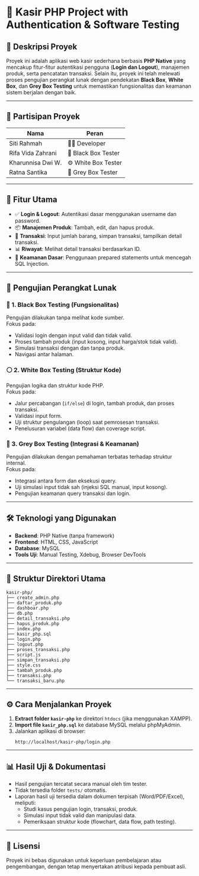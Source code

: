 # 🧾 Kasir PHP Project with Authentication & Software Testing

## 📌 Deskripsi Proyek
Proyek ini adalah aplikasi web kasir sederhana berbasis **PHP Native** yang mencakup fitur-fitur autentikasi pengguna (**Login dan Logout**), manajemen produk, serta pencatatan transaksi. Selain itu, proyek ini telah melewati proses pengujian perangkat lunak dengan pendekatan **Black Box**, **White Box**, dan **Grey Box Testing** untuk memastikan fungsionalitas dan keamanan sistem berjalan dengan baik.

---

## 👥 Partisipan Proyek

| Nama                   | Peran                  |
|------------------------|------------------------|
| Siti Rahmah            | 👨‍💻 Developer          |
| Rifa Vida Zahrani      | 🧪 Black Box Tester     |
| Kharunnisa Dwi W.      | ⚙️ White Box Tester     |
| Ratna Santika          | 🧩 Grey Box Tester      |

---

## 🚀 Fitur Utama

- ✅ **Login & Logout**: Autentikasi dasar menggunakan username dan password.
- 📦 **Manajemen Produk**: Tambah, edit, dan hapus produk.
- 🛒 **Transaksi**: Input jumlah barang, simpan transaksi, tampilkan detail transaksi.
- 📊 **Riwayat**: Melihat detail transaksi berdasarkan ID.
- 🔐 **Keamanan Dasar**: Penggunaan prepared statements untuk mencegah SQL Injection.

---

## 🧪 Pengujian Perangkat Lunak

### 🔲 1. Black Box Testing (Fungsionalitas)
Pengujian dilakukan tanpa melihat kode sumber.  
Fokus pada:
- Validasi login dengan input valid dan tidak valid.
- Proses tambah produk (input kosong, input harga/stok tidak valid).
- Simulasi transaksi dengan dan tanpa produk.
- Navigasi antar halaman.

### ⚪ 2. White Box Testing (Struktur Kode)
Pengujian logika dan struktur kode PHP.  
Fokus pada:
- Jalur percabangan (`if/else`) di login, tambah produk, dan proses transaksi.
- Validasi input form.
- Uji struktur pengulangan (loop) saat pemrosesan transaksi.
- Penelusuran variabel (data flow) dan coverage script.

### 🔳 3. Grey Box Testing (Integrasi & Keamanan)
Pengujian dilakukan dengan pemahaman terbatas terhadap struktur internal.  
Fokus pada:
- Integrasi antara form dan eksekusi query.
- Uji simulasi input tidak sah (injeksi SQL manual, input kosong).
- Pengujian keamanan query transaksi dan login.

---

## 🛠️ Teknologi yang Digunakan

- **Backend**: PHP Native (tanpa framework)
- **Frontend**: HTML, CSS, JavaScript
- **Database**: MySQL
- **Tools Uji**: Manual Testing, Xdebug, Browser DevTools

---

## 📂 Struktur Direktori Utama

```
kasir-php/
├── create_admin.php
├── daftar_produk.php
├── dashboar.php
├── db.php
├── detail_transaksi.php
├── hapus_produk.php
├── index.php
├── kasir_php.sql
├── login.php
├── logout.php
├── proses_transaksi.php
├── script.js
├── simpan_transaksi.php
├── style.css
├── tambah_produk.php
├── transaksi.php
└── transaksi_baru.php
```

---

## ⚙️ Cara Menjalankan Proyek

1. **Extract folder `kasir-php`** ke direktori `htdocs` (jika menggunakan XAMPP).
2. **Import file `kasir_php.sql`** ke database MySQL melalui phpMyAdmin.
3. Jalankan aplikasi di browser:
   ```
   http://localhost/kasir-php/login.php
   ```

---

## 📊 Hasil Uji & Dokumentasi

- Hasil pengujian tercatat secara manual oleh tim tester.
- Tidak tersedia folder `tests/` otomatis.
- Laporan hasil uji tersedia dalam dokumen terpisah (Word/PDF/Excel), meliputi:
  - Studi kasus pengujian login, transaksi, produk.
  - Simulasi input tidak valid dan manipulasi data.
  - Pemeriksaan struktur kode (flowchart, data flow, path testing).

---

## 📃 Lisensi

Proyek ini bebas digunakan untuk keperluan pembelajaran atau pengembangan, dengan tetap menyertakan atribusi kepada pembuat asli.
